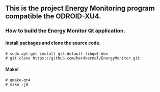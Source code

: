 ## This is the project Energy Monitoring program compatible the ODROID-XU4.
### How to build the Energy Monitor Qt application.

#### Install packages and clone the source code.

```
# sudo apt-get install qt4-default libqwt-dev
# git clone https://github.com/hardkernel/EnergyMonitor.git
```
#### Make!
```
# qmake-qt4
# make -j8
```
